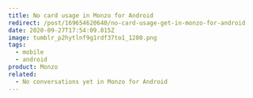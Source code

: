 ```yaml
---
title: No card usage in Monzo for Android
redirect: /post/169654620640/no-card-usage-get-in-monzo-for-android
date: 2020-09-27T17:54:09.815Z
image: tumblr_p2hytlnf9g1rdf37to1_1280.png
tags:
  - mobile
  - android
product: Monzo
related:
  - No conversations yet in Monzo for Android
---
```

